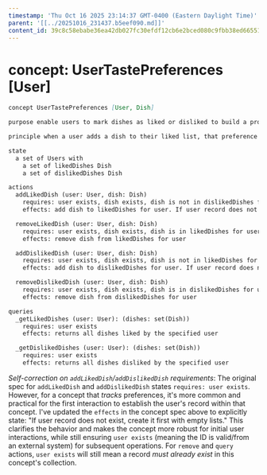 ```yaml
---
timestamp: 'Thu Oct 16 2025 23:14:37 GMT-0400 (Eastern Daylight Time)'
parent: '[[../20251016_231437.b5eef090.md]]'
content_id: 39c8c58ebabe36ea42db027fc30efdf12cb6e2bced080c9fbb38ed6655166fdc
---
```


# concept: UserTastePreferences \[User]

```markdown
concept UserTastePreferences [User, Dish]

purpose enable users to mark dishes as liked or disliked to build a profile of their taste preferences

principle when a user adds a dish to their liked list, that preference is recorded, influencing future recommendations

state
  a set of Users with 
    a set of likedDishes Dish 
    a set of dislikedDishes Dish 

actions
  addLikedDish (user: User, dish: Dish)
    requires: user exists, dish exists, dish is not in dislikedDishes for user
    effects: add dish to likedDishes for user. If user record does not exist, create it first with empty lists.

  removeLikedDish (user: User, dish: Dish)
    requires: user exists, dish exists, dish is in likedDishes for user
    effects: remove dish from likedDishes for user

  addDislikedDish (user: User, dish: Dish)
    requires: user exists, dish exists, dish is not in likedDishes for user
    effects: add dish to dislikedDishes for user. If user record does not exist, create it first with empty lists.

  removeDislikedDish (user: User, dish: Dish)
    requires: user exists, dish exists, dish is in dislikedDishes for user
    effects: remove dish from dislikedDishes for user

queries
  _getLikedDishes (user: User): (dishes: set(Dish))
    requires: user exists
    effects: returns all dishes liked by the specified user

  _getDislikedDishes (user: User): (dishes: set(Dish))
    requires: user exists
    effects: returns all dishes disliked by the specified user
```

*Self-correction on `addLikedDish`/`addDislikedDish` requirements*: The original spec for `addLikedDish` and `addDislikedDish` states `requires: user exists`. However, for a concept that *tracks* preferences, it's more common and practical for the first interaction to establish the user's record within that concept. I've updated the `effects` in the concept spec above to explicitly state: "If user record does not exist, create it first with empty lists." This clarifies the behavior and makes the concept more robust for initial user interactions, while still ensuring `user exists` (meaning the ID is valid/from an external system) for subsequent operations. For `remove` and `query` actions, `user exists` will still mean a record *must already exist* in this concept's collection.
